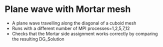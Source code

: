 # Plane wave with Mortar mesh
* A plane wave travelling along the diagonal of a cuboid mesh
* Runs with a different number of MPI processes=1,2,5,7,12
* Checks that the Mortar side assignment works correctly by comparing the resulting DG_Solution
